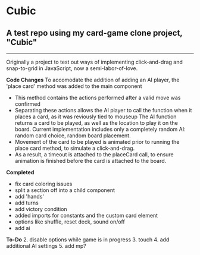 # Cubic
## A test repo using my card-game clone project, "Cubic"
----------------------------------------------------

Originally a project to test out ways of implementing click-and-drag and snap-to-grid in JavaScript, now a semi-labor-of-love.

**Code Changes**
To accomodate the addition of adding an AI player, the 'place card' method was added to the main component
- This method contains the actions performed after a valid move was confirmed
- Separating these actions allows the AI player to call the function when it places a card, as it was reviously tied to mouseup
The AI function returns a card to be played, as well as the location to play it on the board.
Current implementation includes only a completely random AI: random card choice, random board placement.
- Movement of the card to be played is animated prior to running the place card method, to simulate a click-and-drag.
- As a result, a timeout is attached to the placeCard call, to ensure animation is finished before the card is attached to the board.

**Completed**
- fix card coloring issues
- split a section off into a child component
- add 'hands'
- add turns
- add victory condition
- added imports for constants and the custom card element
- options like shuffle, reset deck, sound on/off
- add ai

**To-Do**
2. disable options while game is in progress
3. touch
4. add additional AI settings
5. add mp?
